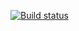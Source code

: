 [![Build status](https://ci.appveyor.com/api/projects/status/cqcbthmw983chv0t?svg=true)](https://ci.appveyor.com/project/olvitbriz/zadanie2-3-2)
